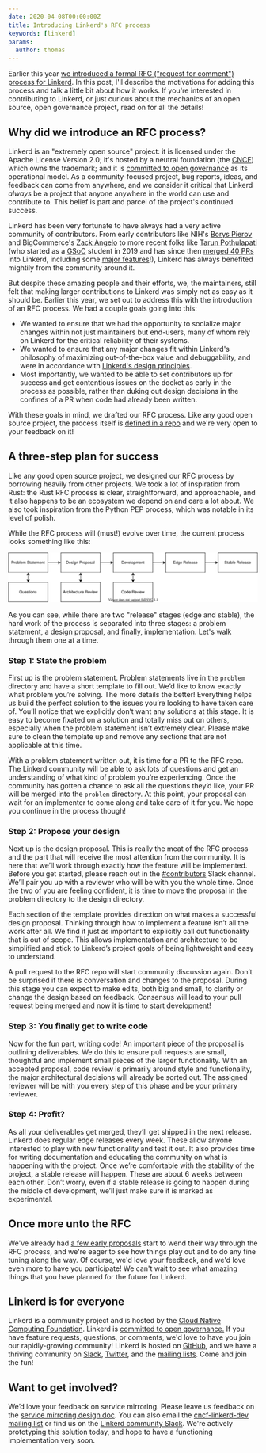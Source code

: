 ```yaml
---
date: 2020-04-08T00:00:00Z
title: Introducing Linkerd's RFC process
keywords: [linkerd]
params:
  author: thomas
---
```


Earlier this year
[we introduced a formal RFC ("request for comment") process for Linkerd](https://github.com/linkerd/rfc).
In this post, I'll describe the motivations for adding this process and talk a
little bit about how it works. If you're interested in contributing to Linkerd,
or just curious about the mechanics of an open source, open governance project,
read on for all the details!

## Why did we introduce an RFC process?

Linkerd is an "extremely open source" project: it is licensed under the Apache
License Version 2.0; it's hosted by a neutral foundation (the
[CNCF](https://cncf.io)) which owns the trademark; and it is
[committed to open governance](/2019/10/03/linkerds-commitment-to-open-governance/)
as its operational model. As a community-focused project, bug reports, ideas,
and feedback can come from anywhere, and we consider it critical that Linkerd
_always_ be a project that anyone anywhere in the world can use and contribute
to. This belief is part and parcel of the project's continued success.

Linkerd has been very fortunate to have always had a very active community of
contributors. From early contributors like NIH's
[Borys Pierov](https://github.com/ashald) and BigCommerce's
[Zack Angelo](https://github.com/zackangelo) to more recent folks like
[Tarun Pothulapati](https://github.com/Pothulapati) (who started as a
[GSoC](https://summerofcode.withgoogle.com/) student in 2019 and has since then
[merged 40 PRs](https://github.com/linkerd/linkerd2/pulls?page=1&q=is%3Apr+is%3Aclose+author%3APothulapati)
into Linkerd, including some
[major features](https://github.com/linkerd/linkerd2/pull/3955/)!), Linkerd has
always benefited mightily from the community around it.

But despite these amazing people and their efforts, we, the maintainers, still
felt that making larger contributions to Linkerd was simply not as easy as it
should be. Earlier this year, we set out to address this with the introduction
of an RFC process. We had a couple goals going into this:

- We wanted to ensure that we had the opportunity to socialize major changes
  within not just maintainers but end-users, many of whom rely on Linkerd for
  the critical reliability of their systems.
- We wanted to ensure that any major changes fit within Linkerd's philosophy of
  maximizing out-of-the-box value and debuggability, and were in accordance with
  [Linkerd's design principles](/2019/04/29/linkerd-design-principles/).
- Most importantly, we wanted to be able to set contributors up for success and
  get contentious issues on the docket as early in the process as possible,
  rather than duking out design decisions in the confines of a PR when code had
  already been written.

With these goals in mind, we drafted our RFC process. Like any good open source
project, the process itself is
[defined in a repo](https://github.com/linkerd/rfc) and we're very open to your
feedback on it!

## A three-step plan for success

Like any good open source project, we designed our RFC process by borrowing
heavily from other projects. We took a lot of inspiration from Rust: the Rust
RFC process is clear, straightforward, and approachable, and it also happens to
be an ecosystem we depend on and care a lot about. We also took inspiration from
the Python PEP process, which was notable in its level of polish.

While the RFC process will (must!) evolve over time, the current process looks
something like this:

![Feature workflow](feature-workflow.svg "The Feature Workflow")

As you can see, while there are two "release" stages (edge and stable), the hard
work of the process is separated into three stages: a problem statement, a
design proposal, and finally, implementation. Let's walk through them one at a
time.

### Step 1: State the problem

First up is the problem statement. Problem statements live in the `problem`
directory and have a short template to fill out. We’d like to know exactly what
problem you’re solving. The more details the better! Everything helps us build
the perfect solution to the issues you’re looking to have taken care of. You’ll
notice that we explicitly don’t want any solutions at this stage. It is easy to
become fixated on a solution and totally miss out on others, especially when the
problem statement isn’t extremely clear. Please make sure to clean the template
up and remove any sections that are not applicable at this time.

With a problem statement written out, it is time for a PR to the RFC repo. The
Linkerd community will be able to ask lots of questions and get an understanding
of what kind of problem you’re experiencing. Once the community has gotten a
chance to ask all the questions they’d like, your PR will be merged into the
`problem` directory. At this point, your proposal can wait for an implementer to
come along and take care of it for you. We hope you continue in the process
though!

### Step 2: Propose your design

Next up is the design proposal. This is really the meat of the RFC process and
the part that will receive the most attention from the community. It is here
that we’ll work through exactly how the feature will be implemented. Before you
get started, please reach out in the [#contributors](https://slack.linkerd.io/)
Slack channel. We’ll pair you up with a reviewer who will be with you the whole
time. Once the two of you are feeling confident, it is time to move the proposal
in the problem directory to the design directory.

Each section of the template provides direction on what makes a successful
design proposal. Thinking through how to implement a feature isn’t all the work
after all. We find it just as important to explicitly call out functionality
that is out of scope. This allows implementation and architecture to be
simplified and stick to Linkerd’s project goals of being lightweight and easy to
understand.

A pull request to the RFC repo will start community discussion again. Don’t be
surprised if there is conversation and changes to the proposal. During this
stage you can expect to make edits, both big and small, to clarify or change the
design based on feedback. Consensus will lead to your pull request being merged
and now it is time to start development!

### Step 3: You finally get to write code

Now for the fun part, writing code! An important piece of the proposal is
outlining deliverables. We do this to ensure pull requests are small, thoughtful
and implement small pieces of the larger functionality. With an accepted
proposal, code review is primarily around style and functionality, the major
architectural decisions will already be sorted out. The assigned reviewer will
be with you every step of this phase and be your primary reviewer.

### Step 4: Profit?

As all your deliverables get merged, they’ll get shipped in the next release.
Linkerd does regular edge releases every week. These allow anyone interested to
play with new functionality and test it out. It also provides time for writing
documentation and educating the community on what is happening with the project.
Once we’re comfortable with the stability of the project, a stable release will
happen. These are about 6 weeks between each other. Don’t worry, even if a
stable release is going to happen during the middle of development, we’ll just
make sure it is marked as experimental.

## Once more unto the RFC

We've already had
[a few early proposals](https://github.com/linkerd/rfc/pulls?q=is%3Apr) start to
wend their way through the RFC process, and we're eager to see how things play
out and to do any fine tuning along the way. Of course, we'd love your feedback,
and we'd love even more to have you participate! We can't wait to see what
amazing things that you have planned for the future for Linkerd.

## Linkerd is for everyone

Linkerd is a community project and is hosted by the
[Cloud Native Computing Foundation](https://cncf.io/). Linkerd is
[committed to open governance.](/2019/10/03/linkerds-commitment-to-open-governance/)
If you have feature requests, questions, or comments, we'd love to have you join
our rapidly-growing community! Linkerd is hosted on
[GitHub](https://github.com/linkerd/), and we have a thriving community on
[Slack](https://slack.linkerd.io/), [Twitter](https://twitter.com/linkerd), and
the [mailing lists](/community/get-involved/). Come and join the fun!

## Want to get involved?

We’d love your feedback on service mirroring. Please leave us feedback on the
[service mirroring design doc](https://docs.google.com/document/d/1uzD90l1BAX06za_yie8VroGcoCB8F2wCzN0SUeA3ucw/edit).
You can also email the
[cncf-linkerd-dev mailing list](https://lists.cncf.io/g/cncf-linkerd-dev) or
find us on the [Linkerd community Slack](https://slack.linkerd.io). We're
actively prototyping this solution today, and hope to have a functioning
implementation very soon.
